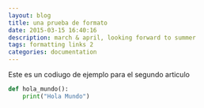```yaml
---
layout: blog
title: una prueba de formato
date: 2015-03-15 16:40:16
description: march & april, looking forward to summer
tags: formatting links 2
categories: documentation
---
```

Este es un codiugo de ejemplo para el segundo articulo
```python
def hola_mundo():
    print("Hola Mundo")
```
